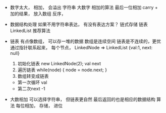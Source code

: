 - 数字太大， 相加， 
  会溢出 
  字符串 大数字
  相加的算法
  最后一位相加 
  carry + 加的结果， 放入数组
  反序，
- 数据结构处理 
  如果不用字符串表达， 有没有表达方案？  链式存储
  链表 LinkedList
  推荐算法
- 链表 
  有点像数组， 可以存一堆的数据
  数组是连续空间 
  链表是不连续的，更优  通过指针联系起来，
  每个节点， LinkedNode => LinkedList 
  {val:1, next: null}

  1. 初始化链表 new LinkedNode(2);
    val   next 
  2. 遍历链表
    while(node) {
        node = node.next;
    }
  3. 数组转变成链表
    - 第一次循环 val
    - 第二次next  -1 

- 大数相加 可以选择字符串， 但链表更自然
  最后返回的也是相应的数据结构
  算法 每位相加， 存储， 进位 